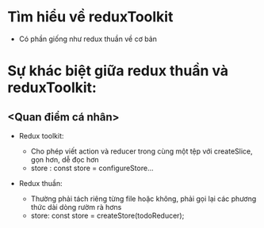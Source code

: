 # Tìm hiểu về reduxToolkit

- Có phần giống như redux thuần về cơ bản

# Sự khác biệt giữa redux thuần và reduxToolkit:
## <Quan điểm cá nhân>

* Redux toolkit: 
  * Cho phép viết action và reducer trong cùng một tệp với createSlice, gọn hơn, dễ đọc hơn
  * store : const store = configureStore...

* Redux thuần: 
  * Thường phải tách riêng từng file hoặc không, phải gọi lại các phương thức dài dòng rườm rà hơns
  * store: const store = createStore(todoReducer);
